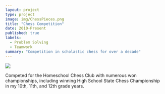 ```yaml
---
layout: project
type: project
image: img/ChessPieces.png
title: "Chess Competition"
date: 2010-Present
published: true
labels:
  - Problem Solving
  - Teamwork
summary: "Competition in scholastic chess for over a decade"
---
```


<img class="img-fluid" src="../img/Chessboard.png">

Competed for the Homeschool Chess Club with numerous won championships, including winning High School State Chess Championship in my 10th, 11th, and 12th grade years.
